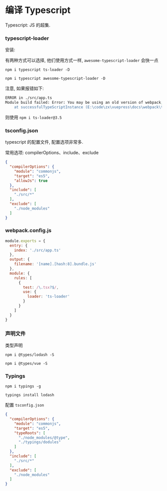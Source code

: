 # 编译 Typescript

Typescript: JS 的超集.

### typescript-loader

安装:

有两种方式可以选择, 他们使用方式一样, `awesome-typescript-loader` 会快一点

`npm i typescript ts-loader -D`

`npm i typescript awesome-typescript-loader -D`

注意, 如果报错如下:

```bash
ERROR in ./src/app.ts
Module build failed: Error: You may be using an old version of webpack; please check you're using at least version 4  
    at successfulTypeScriptInstance (E:\code\zx\vuepress\docs\webpack\ts\node_modules\ts-loader\dist\instances.js:155:
```

则使用  `npm i ts-loader@3.5`

### tsconfig.json

typescript 的配置文件, 配置选项非常多.

常用选项: compilerOptions、include、exclude

```json
{
  "compilerOptions": {
    "module": "commonjs",
    "target": "es5",
    "allowJs": true
  },
  "include": [
    "./src/*"
  ],
  "exclude": [
    "./node_modules"
  ]
}
```

### webpack.config.js

```js
module.exports = {
  entry: {
    index: './src/app.ts'
  },
  output: {
    filename: '[name].[hash:8].bundle.js'
  },
  module: {
    rules: [
      {
        test: /\.tsx?$/,
        use: {
          loader: 'ts-loader'
        }
      }
    ]
  }
}
```

### 声明文件

类型声明

`npm i @types/lodash -S`

`npm i @types/vue -S`

### Typings

`npm i typings -g`

`typings install lodash`

配置 `tsconfig.json`

```json
{
  "compilerOptions": {
    "module": "commonjs",
    "target": "es5",
    "typeRoots": [
      "./node_modules/@type",
      "./typings/dodules"
    ]
  },
  "include": [
    "./src/*"
  ],
  "exclude": [
    "./node_modules"
  ]
}
```